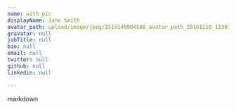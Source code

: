 ```yaml
---
name: with pic
displayName: Jane Smith
avatar_path: upload/image/jpeg/1519149904588_avatar_path_20161210_113915.jpg
gravatar: null
jobTitle: null
bio: null
email: null
twitter: null
github: null
linkedin: null

---
```


markdown

